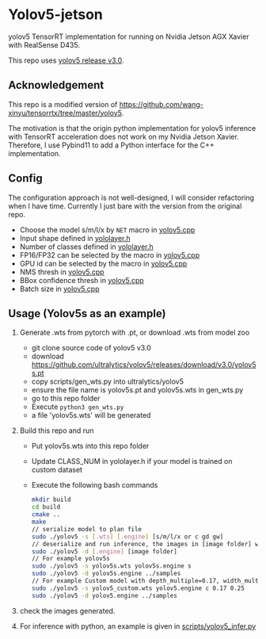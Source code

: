 # Yolov5-jetson

yolov5 TensorRT implementation for running on Nvidia Jetson AGX Xavier with RealSense D435.

This repo uses [yolov5 release v3.0](https://github.com/ultralytics/yolov5/releases/tag/v3.0).

## Acknowledgement

This repo is a modified version of https://github.com/wang-xinyu/tensorrtx/tree/master/yolov5.

The motivation is that the origin python implementation for yolov5 inference with TensorRT acceleration does not work on my Nvidia Jetson Xavier. Therefore, I use Pybind11 to add a Python interface for the C++ implementation.

## Config

The configuration approach is not well-designed, I will consider refactoring when I have time. Currently I just bare with the version from the original repo.

- Choose the model s/m/l/x by `NET` macro in [yolov5.cpp](src/yolov5.cpp)
- Input shape defined in [yololayer.h](plugin/yololayer.h)
- Number of classes defined in [yololayer.h](plugin/yololayer.h)
- FP16/FP32 can be selected by the macro in [yolov5.cpp](src/yolov5.cpp)
- GPU id can be selected by the macro in [yolov5.cpp](src/yolov5.cpp)
- NMS thresh in [yolov5.cpp](src/yolov5.cpp)
- BBox confidence thresh in [yolov5.cpp](src/yolov5.cpp)
- Batch size in [yolov5.cpp](src/yolov5.cpp)

## Usage (Yolov5s as an example)

1. Generate .wts from pytorch with .pt, or download .wts from model zoo
   * git clone source code of yolov5 v3.0
   * download https://github.com/ultralytics/yolov5/releases/download/v3.0/yolov5s.pt
   * copy scripts/gen_wts.py into ultralytics/yolov5
   * ensure the file name is yolov5s.pt and yolov5s.wts in gen_wts.py
   * go to this repo folder
   * Execute `python3 gen_wts.py`
   * a file 'yolov5s.wts' will be generated

2. Build this repo and run

   * Put yolov5s.wts into this repo folder

   * Update CLASS_NUM in yololayer.h if your model is trained on custom dataset

   * Execute the following bash commands

     ```bash
     mkdir build
     cd build
     cmake ..
     make
     // serialize model to plan file
     sudo ./yolov5 -s [.wts] [.engine] [s/m/l/x or c gd gw]
     // deserialize and run inference, the images in [image folder] will be processed.
     sudo ./yolov5 -d [.engine] [image folder]
     // For example yolov5s
     sudo ./yolov5 -s yolov5s.wts yolov5s.engine s
     sudo ./yolov5 -d yolov5s.engine ../samples
     // For example Custom model with depth_multiple=0.17, width_multiple=0.25 in yolov5.yaml
     sudo ./yolov5 -s yolov5_custom.wts yolov5.engine c 0.17 0.25
     sudo ./yolov5 -d yolov5.engine ../samples
     ```

3. check the images generated.

4. For inference with python, an example is given in [scripts/yolov5_infer.py](scripts/yolov5_infer.py)